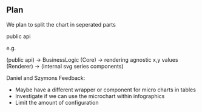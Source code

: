 ## Plan

We plan to split the chart in seperated parts

public api

e.g.

<dt-microchart-line-series> (public api) -> BusinessLogic (Core) -> rendering agnostic x,y values (Renderer) -> <internal svg series> (internal svg series components)

Daniel and Szymons Feedback:

- Maybe have a different wrapper or component for micro charts in tables
- Investigate if we can use the microchart within infographics
- Limit the amount of configuration
